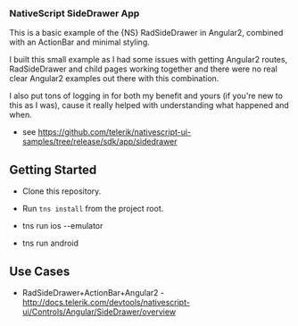 ### NativeScript SideDrawer App

This is a basic example of the {NS} RadSideDrawer in Angular2, combined with an ActionBar and minimal styling. 

I built this small example as I had some issues with getting Angular2 routes, RadSideDrawer and child pages working together and there were no real clear Angular2 examples out there with this combination.

I also put tons of logging in for both my benefit and yours (if you're new to this as I was), cause it really helped with understanding what happened and when. 

* see https://github.com/telerik/nativescript-ui-samples/tree/release/sdk/app/sidedrawer 

## Getting Started

* Clone this repository.

* Run `tns install` from the project root.  
    
* tns run ios --emulator

* tns run android

## Use Cases

* RadSideDrawer+ActionBar+Angular2 - http://docs.telerik.com/devtools/nativescript-ui/Controls/Angular/SideDrawer/overview
